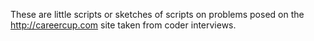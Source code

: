 These are little scripts or sketches of scripts on problems posed on the
http://careercup.com site taken from coder interviews.
